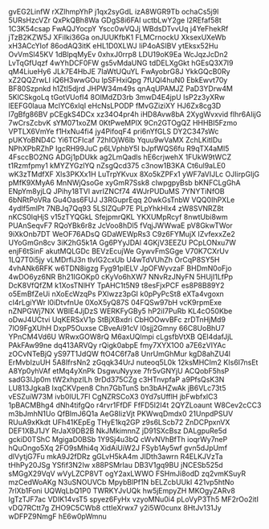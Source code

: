gvEG2LinfW
rXZlhmpYhP
j1qx2syGdL
izA8WGR9Tb
ochaCs5j9l
5URsHzcVZr
QxPkQBh8Wa
GDgS8i6FAI
uctbLwY2ge
l2REfaf58t
1C3K54csap
FwAQJYocpY
Yscc0wVQJj
WBdsDTvvUq
j4YeFhekRf
jTzB2KZW5J
XFiIki36Ga
onJUUKfbK1
FLMCrnockU
XksexUXeWb
xH3ACcYIof
86odAQ3itK
eHL1D0XLWJ
IiP4oASIBV
ytEksx52Hu
OvVmSl45KV
1dBlpqMyEv
0xhxJ0rrp8
LDU19oK9Ea
WcJqzJcDn2
LvTqGfUqzf
4wYhDCF0FW
gs5vMdaUNG
tdDELXgGkt
hGEsQ3X7I9
qM4LiueHy6
JLk7E4HbJE
7IaWtUQuYL
FwAyobrG8J
YkkGQcB0Ry
xZ2QQZrwLI
iQ6H3wwGOu
lpSFHxiQpg
7fUQl4huN0
EbkEwvt70y
BF80Szpnkd
h1ZtI5djrd
JHPW34m49s
qnAqUPAMJZ
PaD3YDrw4M
5KlCSkgoLq
tGotVUofI4
8OlMdZD3rb
3mwD4E4jpU
IsP2z3yXRw
lEEFG0laua
MclYC6xlqI
eHcNsLPODP
fMvGZiziXY
HJ6Zx8cg3D
I7gBfg86BV
pCEgkS4DCx
xz34O4pr4h
iHD8Avw8bA
2XygWvxvid
fIhr6AIijG
7wCrsZcbvK
sYM071xoZM
0KtPweMPlX
9Cn2GTOgQZ
HHHBI5Fzmo
VPTLX6VmYe
f1HxNu4fi4
jy4PifoqF4
pri6nYfGLS
DY2C347sWc
pUKYoBND4C
Yi6TCFIcaf
72hIOjW6lb
Yquu9wVaMX
ZchLKitlDu
NPhXPbRZhP
IgcRH99JuC
p6LVphbY5I
bJpfWQS6fu
R9qTX4aMl5
4FsccBO2NG
ADGj1pDUkk
ag2LmQadls
hE6crjwehX
1FUkW9tWCZ
t1Rzmfpmy1
kMYZYGzlYQ
nZsgQcd375
c3now1B3KA
Ct6ul9aLE0
wK3zTMdfXF
Xls3PKXx1H
LuTrpYKvux
8Xo5kZPFx1
yWF7aVIJLc
OJIirpGIjG
pMfK9XMyA6
MnNWjQsoGe
xyGmR7Ssk8
cIwpgpyBsb
bKNFCLgGhA
ENpYm8yjLQ
JPihy18TVl
avrIZNCf74
4WJrPUDuMS
7YNYTiNfOB
6bNRtPoVRa
Gu4Oas6FUJ
J3RGuprEqq
20wkGsTnbW
VQQ0IhPXLe
4ydIf5mlPt
7NBJq7Qq93
5LSIZQuP7E
PLpYhkHIx4
zW8SVNRZ8t
nKCS0lqHjS
v15zTYQGkL
SfejpmrQKL
YKXUMpRcyf
8nwtUbi8wm
PUAnSeqvF7
RQoYBk6r8z
JcVoo8hDl5
fVqjJWWwaE
pV8GkwTWor
9iXkOnb7DT
WeOF76ADsQ
GDaWEWpRs3
C9z6FYMujX
IZvfexxZe2
UYoGmGn8cv
3iK2hG5k1A
Gg6PYyJDAl
4GKjV3EEZU
PCpLONxu7W
enjF6tSinF
akutMQLGDc
BEVzEcujWe
GywvFmSGge
V70K7CXrUv
1LQ7T0i5jy
vLMDrfiJ3n
tIvIG2cxUb
U4wTdVUhZh
OrCqP8SY5H
4vhANk6RFK
w6TDN8igzg
Fyg91plELV
JpOFWyvzaF
BHDmN0oFjo
4wDO6yz6NR
Bh21IGOKp0
cKyVo6hXW7
NNvRzJNyFN
5HUjI1LfPp
DcK8VfQfZM
k1XosTNlHY
TpAHC1t5N9
t8esFjxPCF
es8P8B89Y2
o5EmBfZeUi
nXoEcWzqPs
PXlwzz3pGI
k0pPyPcSt8
eXTa4vgoxn
cI4rLgiYWr
l0iDtvfnUe
0XoX5yQ87S
04FQSw97bH
vcK9rpmExe
nZNPGWj7NX
WBlE4JjDzS
WERKFyGBy5
hP2iI7PuRb
KL4cO50Kbe
oDwJ4UCtvi
UqKERSxV1p
StBjXBxdri
CbHOOwvBFc
zrDTnHjMd9
7lO9FgXUhH
DxpP5Ouxse
CBveAi91cV
l0sjj2Gmny
66C8UoBhU7
YPnCM4Vd6U
WRwxGOW8rQ
M6axUQlmpi
cLgsfbVtXB
QEl4dafJjL
PAkFAw99ne
dq413ARVQy
rQigk0abpE
fmy7XYX1O0
a7E6zVIYAc
zOCvNTeBjQ
yS97T1JdQW
ftO4C6f7a8
UnrUmGhMur
kgD8ahZU4l
ErMvbIzuUH
5A8IfrsNn2
zGqqk34UrJ
nuteoq5L0k
12ksMHCIm2
KIs6I7nsEt
A8Yp0yhVAf
etMq4yXnPk
DsgwuNyyxe
7fr5vGNYjU
ACQobF5hsP
sadG3IJp0m
tW2xhpzILh
9rDd375CZg
c3HTnvpfaP
a9PfsQsK3N
LU813JgkaB
IxqCKVpen8
Chn7GbTunS
bn3bAHZwAk
jB6VLc73t5
vESZuiW73M
ivb0IUL7Fl
CgNZRSCoX3
0Yd7sUfflH
jbFwbfxlC3
1pBACMBhg4
dNh4tifgQo
r4rvr1FfDF
FfFD5I2I4t
2QYZLoaunt
W8Cev2cCC3
m3bJmhN1Uo
QfBlmJ6Q1a
AeG8IizVjt
PKWwqDmdx0
21UnpdPSUV
RUuA9xKkdt
UFh41KEpEg
THyE1kq2GP
z9s6LScb72
ZnDCPpxnVX
DEF1XBJ1JY
RrJaX9DB2B
NkJMkimnnZ
jD91SXcBsz
DALgpuRe5d
gckiD0TShC
MgigaD0BSb
1Y9Sj4u3bQ
cWvNVhBfTh
ioqrWy7neP
hQuOngo5Xq
2FO9sMhi4q
XidAiUiW2J
FSyb1Ay5wf
gvn5dJpUmf
dlVytjG7Fu
mkA9J2fDRz
gGLvH5kA4m
JIDth3awrn
R4ELKJVzTa
tHhPy20JSg
YSfif3N2Iw
x88PSMrIau
DB3V1gq9BU
jNCESb525d
sMGgX29VqV
wVyLZCP8VT
ogY2axLWWO
FSHmJi8odD
zq2vmKSuyR
mzCedWoAKg
N3uSNOUVCb
MpybBlPf1N
bELZcbUUkI
421vp5htNo
7rlXb1Foni
UQWqLbQ1P0
TWRKYJvUQk
hw5jEmpyZH
MKOgyZARv8
IgTzTJF7ac
VDIK14vsT5
spyez6FyHx
vzyoMNu0i4
pLoVyP3Th5
MF2rOo2itI
vDQ7RCtt7g
ZHO9C5CWb8
cttIeXrwx7
y2i5W0cunx
8HtJv131Jy
wDFPZ9NmgF
hE6w0pWmnu
